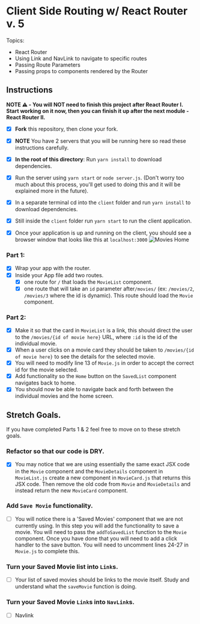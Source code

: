 # Client Side Routing w/ React Router v. 5

Topics:

- React Router
- Using Link and NavLink to navigate to specific routes
- Passing Route Parameters
- Passing props to components rendered by the Router

## Instructions

**NOTE ⚠️ - You will NOT need to finish this project after React Router I. Start
working on it now, then you can finish it up after the next module - React
Router II.**

- [x] **Fork** this repository, then clone your fork.
- [x] **NOTE** You have 2 servers that you will be running here so read these
      instructions carefully.
- [x] **In the root of this directory**: Run `yarn install` to download
      dependencies.
- [x] Run the server using `yarn start` or `node server.js`. (Don't worry too
      much about this process, you'll get used to doing this and it will be
      explained more in the future).
- [x] In a separate terminal cd into the `client` folder and run `yarn install`
      to download dependencies.
- [x] Still inside the `client` folder run `yarn start` to run the client
      application.

- [x] Once your application is up and running on the client, you should see a
      browser window that looks like this at `localhost:3000`
      ![Movies Home](https://ibin.co/3xhmmHVl9BKF.png)

### Part 1:

- [x] Wrap your app with the router.
- [x] Inside your App file add two routes.
  - [x] one route for `/` that loads the `MovieList` component.
  - [x] one route that will take an `id` parameter after`/movies/` (ex:
        `/movies/2`, `/movies/3` where the id is dynamic). This route should
        load the `Movie` component.

### Part 2:

- [x] Make it so that the card in `MovieList` is a link, this should direct the
      user to the `/movies/{id of movie here}` URL, where `:id` is the id of the
      individual movie.
- [x] When a user clicks on a movie card they should be taken to
      `/movies/{id of movie here}` to see the details for the selected movie.
- [x] You will need to modify line 13 of `Movie.js` in order to accept the
      correct id for the movie selected.
- [x] Add functionality so the `Home` button on the `SavedList` component
      navigates back to home.
- [x] You should now be able to navigate back and forth between the individual
      movies and the home screen.

## Stretch Goals.

If you have completed Parts 1 & 2 feel free to move on to these stretch goals.

### Refactor so that our code is DRY.

- [x] You may notice that we are using essentially the same exact JSX code in
      the `Movie` component and the `MovieDetails` component in `MovieList.js`
      create a new component in `MovieCard.js` that returns this JSX code. Then
      remove the old code from `Movie` and `MovieDetails` and instead return the
      new `MovieCard` component.

### Add `Save Movie` functionality.

- [ ] You will notice there is a 'Saved Movies' component that we are not
      currently using. In this step you will add the functionality to save a
      movie. You will need to pass the `addToSavedList` function to the `Movie`
      component. Once you have done that you will need to add a click handler to
      the save button. You will need to uncomment lines 24-27 in `Movie.js` to
      complete this.

### Turn your Saved Movie list into `Link`s.

- [ ] Your list of saved movies should be links to the movie itself. Study and
      understand what the `saveMovie` function is doing.

### Turn your Saved Movie `Link`s into `NavLink`s.

- [ ] Navlink
